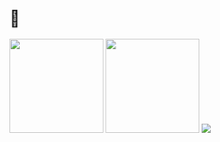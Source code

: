 <h1 align="left">👋</h1>
<img height="165em" src="https://github-readme-stats.vercel.app/api?username=Piarre&theme=tokyonight&show_icons=true&hide_border=true&count_private=true&include_all_commits=true" /> <img height="165em" src="https://github-readme-stats.vercel.app/api/top-langs/?username=Piarre&langs_count=8&theme=tokyonight&hide_border=true&layout=compact" /> <img src="https://github-readme-stats.vercel.app/api/wakatime?username=Piarre&hide=TEXT,TOML,CSS,XML,OTHER,BASH,MAKEFILE,JSON,HTML,MARKDOWN&title_color=FFF&theme=tokyonight&hide_border=true" />
